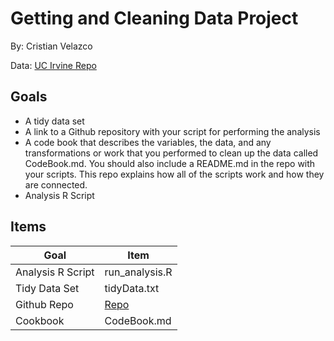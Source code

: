 # Getting and Cleaning Data Project
By: Cristian Velazco 

Data: [UC Irvine Repo](https://d396qusza40orc.cloudfront.net/getdata%2Fprojectfiles%2FUCI%20HAR%20Dataset.zip)
                                                      
## Goals
- A tidy data set 
- A link to a Github repository with your script for performing the analysis 
- A code book that describes the variables, the data, and any transformations or work that you performed to clean up the data called CodeBook.md. You should also include a README.md in the repo with your scripts. This repo explains how all of the scripts work and how they are connected.
- Analysis R Script

## Items

Goal | Item 
--- | ---
      Analysis R Script |  run_analysis.R 
Tidy Data Set |  tidyData.txt 
Github Repo | [Repo](https://github.com/cvelazco/datasciencecoursera/GettingAndCleaningData)
Cookbook | CodeBook.md 
